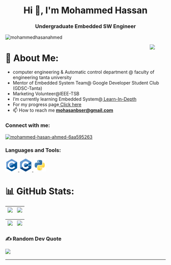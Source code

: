 <h1 align="center">Hi 👋, I'm Mohammed Hassan</h1>
<h3 align="center">Undergraduate Embedded SW Engineer</h3>

<p align="left"> <img src="https://komarev.com/ghpvc/?username=mohammedhasanahmed&label=Profile%20views&color=0e75b6&style=flat" alt="mohammedhasanahmed" /> </p>

<img align="right" src="https://user-images.githubusercontent.com/63050133/156676671-d5b2e362-97d4-4404-9447-dd71ddfea82f.gif" width = 50px/>

# 💫 About Me:
- computer engineering & Automatic control department @ faculty of engineering tanta university
- Mentor of Embedded System Team@ Google Developer Student Club (GDSC-Tanta)
- Marketing Volunteer@IEEE-TSB
- I’m currently learning Embedded System@<a href="https://www.learn-in-depth-store.com" target="blank"> Learn-In-Depth </a> 
- For my progress page<a href="https://www.learn-in-depth-store.com/certificate/mohasanbder%40gmail.com" target="blank"> Click here </a>
- 📫 How to reach me **mohasanbser@gmail.com**

<h3 align="left">Connect with me:</h3>
<p align="left">
<a href="https://linkedin.com/in/mohammed-hasan-ahmed-6aa595263" target="blank"><img align="center" src="https://raw.githubusercontent.com/rahuldkjain/github-profile-readme-generator/master/src/images/icons/Social/linked-in-alt.svg" alt="mohammed-hasan-ahmed-6aa595263" height="30" width="40" /></a>
</p>

<h3 align="left">Languages and Tools:</h3>
<p align="left"> <a href="https://www.cprogramming.com/" target="_blank" rel="noreferrer"> <img src="https://raw.githubusercontent.com/devicons/devicon/master/icons/c/c-original.svg" alt="c" width="40" height="40"/> </a> <a href="https://www.w3schools.com/cpp/" target="_blank" rel="noreferrer"> <img src="https://raw.githubusercontent.com/devicons/devicon/master/icons/cplusplus/cplusplus-original.svg" alt="cplusplus" width="40" height="40"/> </a> <a href="https://www.python.org" target="_blank" rel="noreferrer"> <img src="https://raw.githubusercontent.com/devicons/devicon/master/icons/python/python-original.svg" alt="python" width="40" height="40"/> </a> </p>

# 📊 GitHub Stats:

![](https://github-readme-stats.vercel.app/api?username=MohammedHasanAhmed&theme=radical&hide_border=true&include_all_commits=true&count_private=true)  | ![](https://github-readme-streak-stats.herokuapp.com/?user=MohammedHasanAhmed&theme=radical&hide_border=true) |
|-----------------------------------------------------------------------------------------------------------------------------------------|-----------------------------------------------------------------------------------------------------------------------------------|

| ![](https://github-readme-stats.vercel.app/api/top-langs/?username=MohammedHasanAhmed&theme=radical&hide_border=true&include_all_commits=true&count_private=true&layout=compact)     | ![](https://github-readme-stats.vercel.app/api?username=MohammedHasanAhmed&show_icons=true&locale=en&count_private=true&hide_rank=true&custom_title=My%20GitHub%20Stats&disable_animations=true&theme=radical&hide_border=true&card_width=500px) |
|-----------------------------------------------------------------------------------------------------------------------------------------|-----------------------------------------------------------------------------------------------------------------------------------|

### ✍️ Random Dev Quote
![](https://quotes-github-readme.vercel.app/api?type=horizontal&theme=radical)

---

